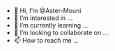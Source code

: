 - 👋 Hi, I’m @Aster-Mouni
- 👀 I’m interested in ...
- 🌱 I’m currently learning ...
- 💞️ I’m looking to collaborate on ...
- 📫 How to reach me ...

<!---
Aster-Mouni/Aster-Mouni is a ✨ special ✨ repository because its `README.md` (this file) appears on your GitHub profile.
You can click the Preview link to take a look at your changes.
--->

